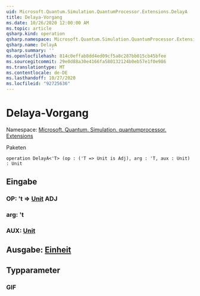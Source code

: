 ```yaml
---
uid: Microsoft.Quantum.Simulation.QuantumProcessor.Extensions.DelayA
title: Delaya-Vorgang
ms.date: 10/26/2020 12:00:00 AM
ms.topic: article
qsharp.kind: operation
qsharp.namespace: Microsoft.Quantum.Simulation.QuantumProcessor.Extensions
qsharp.name: DelayA
qsharp.summary: ''
ms.openlocfilehash: 814c0effab8dd4ed09cf5a8c287bb015cb45bfee
ms.sourcegitcommit: 29e0d88a30e4166fa580132124b0eb57e1f0e986
ms.translationtype: MT
ms.contentlocale: de-DE
ms.lasthandoff: 10/27/2020
ms.locfileid: "92725636"
---
```

# <a name="delaya-operation"></a>Delaya-Vorgang

Namespace: [Microsoft. Quantum. Simulation. quantumprocessor. Extensions](xref:Microsoft.Quantum.Simulation.QuantumProcessor.Extensions)

Paketen [](https://nuget.org/packages/)




```qsharp
operation DelayA<'T> (op : ('T => Unit is Adj), arg : 'T, aux : Unit) : Unit
```


## <a name="input"></a>Eingabe

### <a name="op--t--unit-adj"></a>OP: 't => [Unit](xref:microsoft.quantum.lang-ref.unit) ADJ




### <a name="arg--t"></a>arg: 't




### <a name="aux--unit"></a>AUX: [Unit](xref:microsoft.quantum.lang-ref.unit)





## <a name="output--unit"></a>Ausgabe: [Einheit](xref:microsoft.quantum.lang-ref.unit)



## <a name="type-parameters"></a>Typparameter

### <a name="t"></a>GIF

